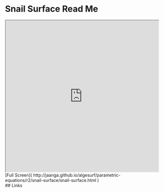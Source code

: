 Snail Surface Read Me
===

<iframe src='http://jaanga.github.io/algesurf/parametric-equations/r2/snail-surface/snail-surface.html' width=100% height=500px >
There is an `iframe` here. It is not visible when viewed on github.com/algesurf. To view, please see 'Project Links' below.
</iframe>
[Full Screen]( http://jaanga.github.io/algesurf/parametric-equations/r2/snail-surface/snail-surface.html )
<br>
## Links 
<http://www.3d-meier.de/tut3/Seite38.html>  
